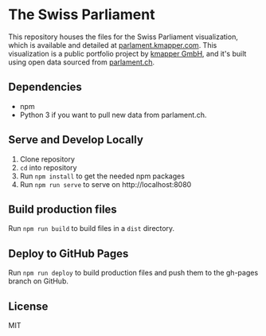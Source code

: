 # The Swiss Parliament

This repository houses the files for the Swiss Parliament visualization, which is available and detailed at [parlament.kmapper.com](https://parlament.kmapper.com/). This visualization is a public portfolio project by [kmapper GmbH](https://kmapper.com), and it's built using open data sourced from [parlament.ch](https://www.parlament.ch/).


## Dependencies

- npm
- Python 3 if you want to pull new data from parlament.ch.

## Serve and Develop Locally

1. Clone repository
2. `cd` into repository
3. Run `npm install` to get the needed npm packages
4. Run `npm run serve` to serve on http://localhost:8080

## Build production files

Run `npm run build` to build files in a `dist` directory.

## Deploy to GitHub Pages

Run `npm run deploy` to build production files and push them to the gh-pages branch on GitHub. 

## License

MIT